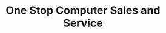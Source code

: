 ---
title: "One Stop Computer Sales and Service"
url: /port-jervis/one-stop-computer-sales-and-service/
shop: computer
---
